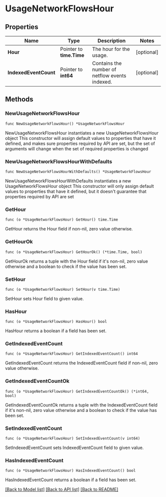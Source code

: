 # UsageNetworkFlowsHour

## Properties

Name | Type | Description | Notes
---- | ---- | ----------- | ------
**Hour** | Pointer to **time.Time** | The hour for the usage. | [optional] 
**IndexedEventCount** | Pointer to **int64** | Contains the number of netflow events indexed. | [optional] 

## Methods

### NewUsageNetworkFlowsHour

`func NewUsageNetworkFlowsHour() *UsageNetworkFlowsHour`

NewUsageNetworkFlowsHour instantiates a new UsageNetworkFlowsHour object
This constructor will assign default values to properties that have it defined,
and makes sure properties required by API are set, but the set of arguments
will change when the set of required properties is changed

### NewUsageNetworkFlowsHourWithDefaults

`func NewUsageNetworkFlowsHourWithDefaults() *UsageNetworkFlowsHour`

NewUsageNetworkFlowsHourWithDefaults instantiates a new UsageNetworkFlowsHour object
This constructor will only assign default values to properties that have it defined,
but it doesn't guarantee that properties required by API are set

### GetHour

`func (o *UsageNetworkFlowsHour) GetHour() time.Time`

GetHour returns the Hour field if non-nil, zero value otherwise.

### GetHourOk

`func (o *UsageNetworkFlowsHour) GetHourOk() (*time.Time, bool)`

GetHourOk returns a tuple with the Hour field if it's non-nil, zero value otherwise
and a boolean to check if the value has been set.

### SetHour

`func (o *UsageNetworkFlowsHour) SetHour(v time.Time)`

SetHour sets Hour field to given value.

### HasHour

`func (o *UsageNetworkFlowsHour) HasHour() bool`

HasHour returns a boolean if a field has been set.

### GetIndexedEventCount

`func (o *UsageNetworkFlowsHour) GetIndexedEventCount() int64`

GetIndexedEventCount returns the IndexedEventCount field if non-nil, zero value otherwise.

### GetIndexedEventCountOk

`func (o *UsageNetworkFlowsHour) GetIndexedEventCountOk() (*int64, bool)`

GetIndexedEventCountOk returns a tuple with the IndexedEventCount field if it's non-nil, zero value otherwise
and a boolean to check if the value has been set.

### SetIndexedEventCount

`func (o *UsageNetworkFlowsHour) SetIndexedEventCount(v int64)`

SetIndexedEventCount sets IndexedEventCount field to given value.

### HasIndexedEventCount

`func (o *UsageNetworkFlowsHour) HasIndexedEventCount() bool`

HasIndexedEventCount returns a boolean if a field has been set.


[[Back to Model list]](../README.md#documentation-for-models) [[Back to API list]](../README.md#documentation-for-api-endpoints) [[Back to README]](../README.md)


